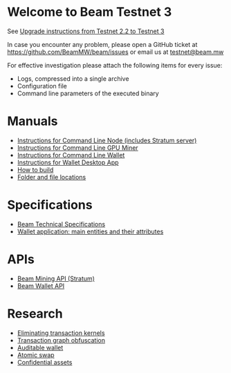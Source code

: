 # Welcome to Beam Testnet 3

See [Upgrade instructions from Testnet 2.2 to Testnet 3](https://github.com/BeamMW/beam/wiki/Upgrade-instructions-from-testnet-2.2-to-testnet-3)

In case you encounter any problem, please open a GitHub ticket at https://github.com/BeamMW/beam/issues or email us at testnet@beam.mw

For effective investigation please attach the following items for every issue:
* Logs, compressed into a single archive
* Configuration file
* Command line parameters of the executed binary

# Manuals

* [Instructions for Command Line Node (includes Stratum server)](https://github.com/beam-mw/beam/wiki/Instructions-for-Command-Line-Node)
* [Instructions for Command Line GPU Miner](https://github.com/beam-mw/beam/wiki/Instructions-for-Command-Line-GPU-Miner)
* [Instructions for Command Line Wallet](https://github.com/beam-mw/beam/wiki/Instructions-for-Command-Line-Wallet)
* [Instructions for Wallet Desktop App](https://www.beam.mw/wallet-instructions)
* [How to build](https://github.com/BeamMW/beam/wiki/How-to-build)
* [Folder and file locations](https://github.com/BeamMW/beam/wiki/Folder-and-file-locations)

# Specifications

* [Beam Technical Specifications](https://github.com/beam-mw/beam/wiki/Beam-Technical-Specifications)
* [Wallet application: main entities and their attributes](https://github.com/BeamMW/beam/wiki/Wallet:-main-entities-and-their-attributes)

# APIs

* [Beam Mining API (Stratum)](https://github.com/BeamMW/beam/wiki/Beam-mining-protocol-API-(Stratum))
* [Beam Wallet API](https://github.com/BeamMW/beam/wiki/Beam-wallet-protocol-API)

# Research

* [Eliminating transaction kernels](https://github.com/beam-mw/beam/wiki/Thoughts:-eliminating-transaction-kernels)
* [Transaction graph obfuscation](https://github.com/beam-mw/beam/wiki/Transaction-graph-obfuscation)
* [Auditable wallet](https://github.com/beam-mw/beam/wiki/Wallet-audit)
* [Atomic swap](https://github.com/beam-mw/beam/wiki/Atomic-swap)
* [Confidential assets](https://github.com/beam-mw/beam/wiki/Confidential-assets)
